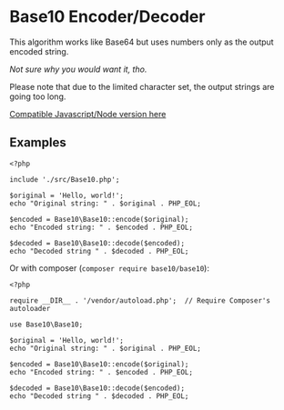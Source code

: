 # Base10 Encoder/Decoder

This algorithm works like Base64 but uses numbers only as the output encoded string.

_Not sure why you would want it, tho._

Please note that due to the limited character set, the output strings are going too long.

[Compatible Javascript/Node version here](https://www.npmjs.com/package/base10)

## Examples

```
<?php

include './src/Base10.php';

$original = 'Hello, world!';
echo "Original string: " . $original . PHP_EOL;

$encoded = Base10\Base10::encode($original);
echo "Encoded string: " . $encoded . PHP_EOL;

$decoded = Base10\Base10::decode($encoded);
echo "Decoded string " . $decoded . PHP_EOL;
```

Or with composer (`composer require base10/base10`):

```
<?php

require __DIR__ . '/vendor/autoload.php';  // Require Composer's autoloader

use Base10\Base10;

$original = 'Hello, world!';
echo "Original string: " . $original . PHP_EOL;

$encoded = Base10\Base10::encode($original);
echo "Encoded string: " . $encoded . PHP_EOL;

$decoded = Base10\Base10::decode($encoded);
echo "Decoded string " . $decoded . PHP_EOL;
```
